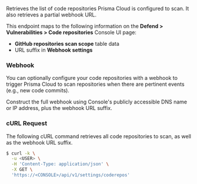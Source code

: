 Retrieves the list of code repositories Prisma Cloud is configured to scan. 
It also retrieves a partial webhook URL.

This endpoint maps to the following information on the **Defend > Vulnerabilities > Code repositories** Console UI page:

* **GitHub repositories scan scope** table data
* URL suffix in **Webhook settings**

### Webhook

You can optionally configure your code repositories with a webhook to trigger Prisma Cloud to scan repositories when there are pertinent events (e.g., new code commits).

Construct the full webhook using Console's publicly accessible DNS name or IP address, plus the webhook URL suffix.

### cURL Request

The following cURL command retrieves all code repositories to scan, as well as the webhook URL suffix.

```bash
$ curl -k \
  -u <USER> \
  -H 'Content-Type: application/json' \
  -X GET \
  'https://<CONSOLE>/api/v1/settings/coderepos'
```
